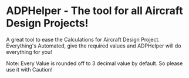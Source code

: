 # ADPHelper - The tool for all Aircraft Design Projects!

A great tool to ease the Calculations for Aircraft Design Project.
Everything's Automated, give the required values and ADPHelper will do everything for you!

Note: Every Value is rounded off to 3 decimal value by default. So please use it with Caution!
